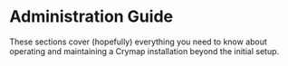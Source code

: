 # Administration Guide

These sections cover (hopefully) everything you need to know about operating
and maintaining a Crymap installation beyond the initial setup.
